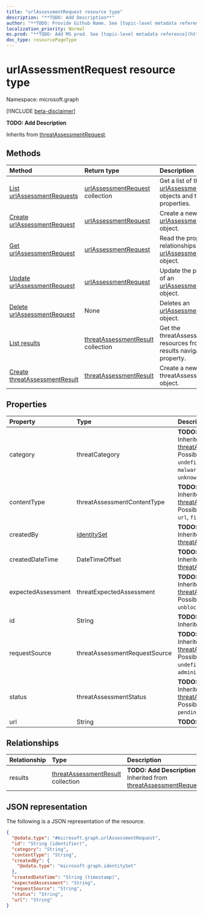 ```yaml
---
title: "urlAssessmentRequest resource type"
description: "**TODO: Add Description**"
author: "**TODO: Provide Github Name. See [topic-level metadata reference](https://msgo.azurewebsites.net/add/document/guidelines/metadata.html#topic-level-metadata)**"
localization_priority: Normal
ms.prod: "**TODO: Add MS prod. See [topic-level metadata reference](https://msgo.azurewebsites.net/add/document/guidelines/metadata.html#topic-level-metadata)**"
doc_type: resourcePageType
---
```


# urlAssessmentRequest resource type

Namespace: microsoft.graph

[!INCLUDE [beta-disclaimer](../../includes/beta-disclaimer.md)]

**TODO: Add Description**


Inherits from [threatAssessmentRequest](../resources/threatassessmentrequest.md).

## Methods
|Method|Return type|Description|
|:---|:---|:---|
|[List urlAssessmentRequests](../api/urlassessmentrequest-list.md)|[urlAssessmentRequest](../resources/urlassessmentrequest.md) collection|Get a list of the [urlAssessmentRequest](../resources/urlassessmentrequest.md) objects and their properties.|
|[Create urlAssessmentRequest](../api/urlassessmentrequest-create.md)|[urlAssessmentRequest](../resources/urlassessmentrequest.md)|Create a new [urlAssessmentRequest](../resources/urlassessmentrequest.md) object.|
|[Get urlAssessmentRequest](../api/urlassessmentrequest-get.md)|[urlAssessmentRequest](../resources/urlassessmentrequest.md)|Read the properties and relationships of an [urlAssessmentRequest](../resources/urlassessmentrequest.md) object.|
|[Update urlAssessmentRequest](../api/urlassessmentrequest-update.md)|[urlAssessmentRequest](../resources/urlassessmentrequest.md)|Update the properties of an [urlAssessmentRequest](../resources/urlassessmentrequest.md) object.|
|[Delete urlAssessmentRequest](../api/urlassessmentrequest-delete.md)|None|Deletes an [urlAssessmentRequest](../resources/urlassessmentrequest.md) object.|
|[List results](../api/urlassessmentrequest-list-results.md)|[threatAssessmentResult](../resources/threatassessmentresult.md) collection|Get the threatAssessmentResult resources from the results navigation property.|
|[Create threatAssessmentResult](../api/urlassessmentrequest-post-results.md)|[threatAssessmentResult](../resources/threatassessmentresult.md)|Create a new threatAssessmentResult object.|

## Properties
|Property|Type|Description|
|:---|:---|:---|
|category|threatCategory|**TODO: Add Description** Inherited from [threatAssessmentRequest](../resources/threatassessmentrequest.md). Possible values are: `undefined`, `spam`, `phishing`, `malware`, `unknownFutureValue`.|
|contentType|threatAssessmentContentType|**TODO: Add Description** Inherited from [threatAssessmentRequest](../resources/threatassessmentrequest.md). Possible values are: `mail`, `url`, `file`.|
|createdBy|[identitySet](../resources/identityset.md)|**TODO: Add Description** Inherited from [threatAssessmentRequest](../resources/threatassessmentrequest.md).|
|createdDateTime|DateTimeOffset|**TODO: Add Description** Inherited from [threatAssessmentRequest](../resources/threatassessmentrequest.md).|
|expectedAssessment|threatExpectedAssessment|**TODO: Add Description** Inherited from [threatAssessmentRequest](../resources/threatassessmentrequest.md). Possible values are: `block`, `unblock`.|
|id|String|**TODO: Add Description** Inherited from [entity](../resources/entity.md).|
|requestSource|threatAssessmentRequestSource|**TODO: Add Description** Inherited from [threatAssessmentRequest](../resources/threatassessmentrequest.md). Possible values are: `undefined`, `user`, `administrator`.|
|status|threatAssessmentStatus|**TODO: Add Description** Inherited from [threatAssessmentRequest](../resources/threatassessmentrequest.md). Possible values are: `pending`, `completed`.|
|url|String|**TODO: Add Description**|

## Relationships
|Relationship|Type|Description|
|:---|:---|:---|
|results|[threatAssessmentResult](../resources/threatassessmentresult.md) collection|**TODO: Add Description** Inherited from [threatAssessmentRequest](../resources/threatassessmentrequest.md)|

## JSON representation
The following is a JSON representation of the resource.
<!-- {
  "blockType": "resource",
  "keyProperty": "id",
  "@odata.type": "microsoft.graph.urlAssessmentRequest",
  "baseType": "microsoft.graph.threatAssessmentRequest",
  "openType": false
}
-->
``` json
{
  "@odata.type": "#microsoft.graph.urlAssessmentRequest",
  "id": "String (identifier)",
  "category": "String",
  "contentType": "String",
  "createdBy": {
    "@odata.type": "microsoft.graph.identitySet"
  },
  "createdDateTime": "String (timestamp)",
  "expectedAssessment": "String",
  "requestSource": "String",
  "status": "String",
  "url": "String"
}
```

